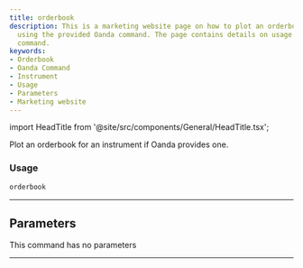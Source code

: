 ```yaml
---
title: orderbook
description: This is a marketing website page on how to plot an orderbook for an instrument
  using the provided Oanda command. The page contains details on usage of 'orderbook'
  command.
keywords:
- Orderbook
- Oanda Command
- Instrument
- Usage
- Parameters
- Marketing website
---
```


import HeadTitle from '@site/src/components/General/HeadTitle.tsx';

<HeadTitle title="forex /oanda/orderbook - Reference | OpenBB Terminal Docs" />

Plot an orderbook for an instrument if Oanda provides one.

### Usage

```python wordwrap
orderbook
```

---

## Parameters

This command has no parameters


---
